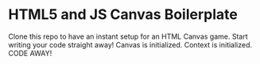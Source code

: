 # HTML5 and JS Canvas Boilerplate

Clone this repo to have an instant setup for an HTML Canvas game. 
Start writing your code straight away!
Canvas is initialized.
Context is initialized.
CODE AWAY!